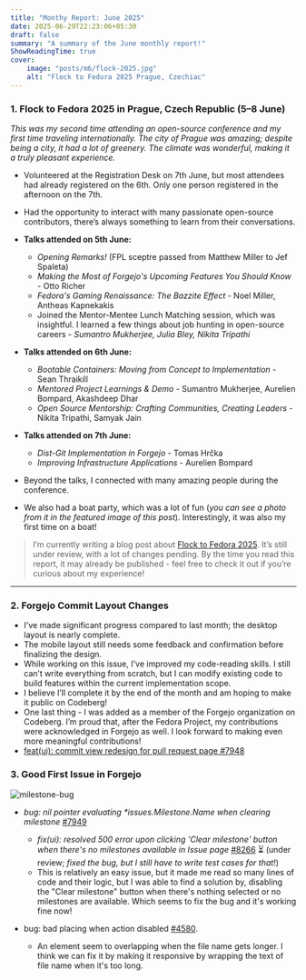 ```yaml
---
title: "Monthy Report: June 2025"
date: 2025-06-29T22:23:06+05:30
draft: false
summary: "A summary of the June monthly report!"
ShowReadingTime: true
cover:
    image: "posts/m6/flock-2025.jpg"
    alt: "Flock to Fedora 2025 Prague, Czechiac"
---
```


### 1. Flock to Fedora 2025 in Prague, Czech Republic (5–8 June)

*This was my second time attending an open-source conference and my first time traveling internationally. The city of Prague was amazing; despite being a city, it had a lot of greenery. The climate was wonderful, making it a truly pleasant experience.*

* Volunteered at the Registration Desk on 7th June, but most attendees had already registered on the 6th. Only one person registered in the afternoon on the 7th.
* Had the opportunity to interact with many passionate open-source contributors, there’s always something to learn from their conversations.

* **Talks attended on 5th June:**
  * *Opening Remarks!* (FPL sceptre passed from Matthew Miller to Jef Spaleta)
  * *Making the Most of Forgejo's Upcoming Features You Should Know* - Otto Richer
  * *Fedora's Gaming Renaissance: The Bazzite Effect* - Noel Miller, Antheas Kapnekakis
  * Joined the Mentor-Mentee Lunch Matching session, which was insightful. I learned a few things about job hunting in open-source careers - _Sumantro Mukherjee, Julia Bley, Nikita Tripathi_

* **Talks attended on 6th June:**
  * *Bootable Containers: Moving from Concept to Implementation* - Sean Thraikill
  * *Mentored Project Learnings & Demo* - Sumantro Mukherjee, Aurelien Bompard, Akashdeep Dhar
  * *Open Source Mentorship: Crafting Communities, Creating Leaders* - Nikita Tripathi, Samyak Jain

* **Talks attended on 7th June:**
  * *Dist-Git Implementation in Forgejo* - Tomas Hrčka
  * *Improving Infrastructure Applications* - Aurelien Bompard

* Beyond the talks, I connected with many amazing people during the conference.
* We also had a boat party, which was a lot of fun (*you can see a photo from it in the featured image of this post*). Interestingly, it was also my first time on a boat!

> I’m currently writing a blog post about [Flock to Fedora 2025](). It’s still under review, with a lot of changes pending. By the time you read this report, it may already be published - feel free to check it out if you’re curious about my experience!

---

### 2. Forgejo Commit Layout Changes

* I've made significant progress compared to last month; the desktop layout is nearly complete.
* The mobile layout still needs some feedback and confirmation before finalizing the design.
* While working on this issue, I’ve improved my code-reading skills. I still can’t write everything from scratch, but I can modify existing code to build features within the current implementation scope.
* I believe I’ll complete it by the end of the month and am hoping to make it public on Codeberg!
* One last thing - I was added as a member of the Forgejo organization on Codeberg. I’m proud that, after the Fedora Project, my contributions were acknowledged in Forgejo as well. I look forward to making even more meaningful contributions!
* [feat(ui): commit view redesign for pull request page #7948](https://codeberg.org/forgejo/forgejo/pulls/7948)

### 3. Good First Issue in Forgejo
![milestone-bug](https://iamyaash.github.io/blog/posts/m6/milestone-bug.png)
* _bug: nil pointer evaluating *issues.Milestone.Name when clearing milestone_ [#7949](https://codeberg.org/forgejo/forgejo/issues/7949)
    *  _fix(ui): resolved 500 error upon clicking 'Clear milestone' button when there's no milestones available in Issue page_ [#8266](https://codeberg.org/forgejo/forgejo/pulls/8266) ⏳ (under review; _fixed the bug, but I still have to write test cases for that!_)
    * This is relatively an easy issue, but it made me read so many lines of code and their logic, but I was able to find a solution by, disabling the "Clear milestone" button when there's nothing selected or no milestones are available. Which seems to fix the bug and it's working fine now!

*  bug: bad placing when action disabled [#4580](https://codeberg.org/forgejo/forgejo/issues/4580).
    * An element seem to overlapping when the file name gets longer. I think we can fix it by making it responsive by wrapping the text of file name when it's too long.
